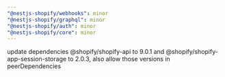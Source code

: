 ```yaml
---
"@nestjs-shopify/webhooks": minor
"@nestjs-shopify/graphql": minor
"@nestjs-shopify/auth": minor
"@nestjs-shopify/core": minor
---
```


update dependencies @shopify/shopify-api to 9.0.1 and @shopify/shopify-app-session-storage to 2.0.3, also allow those versions in peerDependencies
